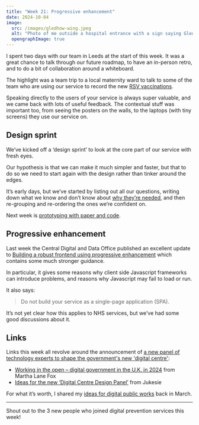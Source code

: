 ```yaml
---
title: "Week 21: Progressive enhancement"
date: 2024-10-04
image:
  src: /images/gledhow-wing.jpeg
  alt: "Photo of me outside a hospital entrance with a sign saying Gledhow Wing"
  opengraphImage: true
---
```


I spent two days with our team in Leeds at the start of this week. It was a great chance to talk through our future roadmap, to have an in-person retro, and to do a bit of collaboration around a whiteboard.

The highlight was a team trip to a local maternity ward to talk to some of the team who are using our service to record the new [RSV vaccinations](https://www.nhs.uk/vaccinations/rsv-vaccine/).

Speaking directly to the users of your service is always super valuable, and we came back with lots of useful feedback. The contextual stuff was important too, from seeing the posters on the walls, to the laptops (with tiny screens) they use our service on.

## Design sprint

We’ve kicked off a ‘design sprint’ to look at the core part of our service with fresh eyes.

Our hypothesis is that we can make it much simpler and faster, but that to do so we need to start again with the design rather than tinker around the edges.

It’s early days, but we’ve started by listing out all our questions, writing down what we know and don’t know about [why they’re needed](https://service-manual.nhs.uk/content/how-to-write-good-questions-for-forms/make-sure-you-need-each-question), and then re-grouping and re-ordering the ones we’re confident on.

Next week is [prototyping with paper and code](https://service-manual.nhs.uk/content/how-to-write-good-questions-for-forms/test-your-questions).

## Progressive enhancement

Last week the Central Digital and Data Office published an excellent update to [Building a robust frontend using progressive enhancement](
https://www.gov.uk/service-manual/technology/using-progressive-enhancement) which contains some much stronger guidance.

In particular, it gives some reasons why client side Javascript frameworks can introduce problems, and reasons why Javascript may fail to load or run.

It also says:

> Do not build your service as a single-page application (SPA).

It’s not yet clear how this applies to NHS services, but we’ve had some good discussions about it.

## Links

Links this week all revolve around the announcement of [a new panel of technology experts to shape the government's new 'digital centre'](https://www.gov.uk/government/news/tech-experts-to-shape-government-digital-vision-to-drive-innovation-and-boost-public-services):

* [Working in the open – digital government in the U.K. in 2024](https://medium.com/@marthalanefox/digital-government-2024-2687912d3ec1) from Martha Lane Fox
* [Ideas for the new ‘Digital Centre Design Panel’](https://digitalbydefault.com/2024/10/02/ideas-for-the-new-digital-centre-design-panel/) from Jukesie

For what it’s worth, I shared my [ideas for digital public works](https://x-govuk.github.io/posts/digital-public-works-ideas/) back in March.

---

Shout out to the 3 new people who joined digital prevention services this week!
